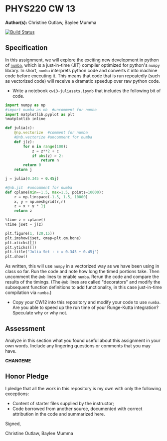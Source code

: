 # PHYS220 CW 13 

**Author(s):** Christine Outlaw, Baylee Mumma

[![Build Status](https://travis-ci.org/chapman-phys220-2017f/cw-13-christine-baylee-kristen.svg?branch=master)](https://travis-ci.org/chapman-phys220-2017f/cw-13-christine-baylee-kristen)

## Specification

In this assignment, we will explore the exciting new development in python of [```numba```](http://numba.pydata.org/), which is a just-in-time (JIT) compiler optimized for python's ```numpy``` library. In short, ```numba``` interprets python code and converts it into machine code before executing it. This means that code that is run repeatedly (such as vectorized code) will receive a dramatic speedup over raw python code. 

* Write a notebook ```cw13-juliasets.ipynb``` that includes the following bit of code.

```python
import numpy as np
#import numba as nb  #uncomment for numba
import matplotlib.pyplot as plt
%matplotlib inline

def julia(c):
    @np.vectorize  #comment for numba
    #@nb.vectorize #uncomment for numba
    def j(z):
        for n in range(100):
            z = z**2 + c
            if abs(z) > 2:
                return n
        return 0
    return j

j = julia(0.345 + 0.45j)

#@nb.jit  #uncomment for numba
def cplane(min=-1.5, max=1.5, points=10000):
    r = np.linspace(-1.5, 1.5, 10000)
    x, y = np.meshgrid(r,r)
    z = x + y * 1j
    return z

%time z = cplane()
%time jset = j(z)

plt.figure(1, (20,15))
plt.imshow(jset, cmap=plt.cm.bone)
plt.xticks([])
plt.yticks([])
plt.title("Julia Set : c = 0.345 + 0.45j")
plt.show()
```

As written, this will use ```numpy``` in a vectorized way as we have been using in class so far. Run the code and note how long the timed portions take. Then uncomment the ```@nb``` lines to enable ```numba```. Rerun the code and compare the results of the timings. (The ```@nb``` lines are called "decorators" and modify the subsequent function definitions to add functionality, in this case just-in-time compilation via ```numba```.)

* Copy your CW12 into this repository and modify your code to use ```numba```. Are you able to speed up the run time of your Runge-Kutta integration? Speculate why or why not.

## Assessment

Analyze in this section what you found useful about this assignment in your own words. Include any lingering questions or comments that you may have.

**CHANGEME**

## Honor Pledge

I pledge that all the work in this repository is my own with only the following exceptions:

* Content of starter files supplied by the instructor;
* Code borrowed from another source, documented with correct attribution in the code and summarized here.

Signed,

Christine Outlaw, Baylee Mumma
